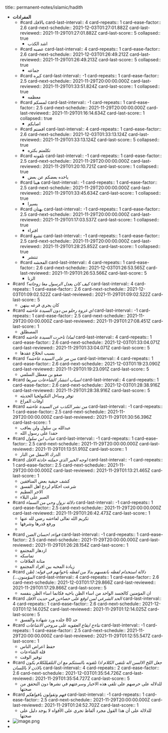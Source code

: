 title:: permanent-notes/islamic/hadith

- **المفرادات**
	- #card بالافك
	  card-last-interval:: 4
	  card-repeats:: 1
	  card-ease-factor:: 2.6
	  card-next-schedule:: 2021-12-03T01:27:01.882Z
	  card-last-reviewed:: 2021-11-29T01:27:01.882Z
	  card-last-score:: 5
	  collapsed:: true
		- اشد الكذب
	- #card عصبه
	  card-last-interval:: 4
	  card-repeats:: 1
	  card-ease-factor:: 2.6
	  card-next-schedule:: 2021-12-03T01:26:49.212Z
	  card-last-reviewed:: 2021-11-29T01:26:49.213Z
	  card-last-score:: 5
	  collapsed:: true
		- جماعه
	- #card كبره
	  card-last-interval:: -1
	  card-repeats:: 1
	  card-ease-factor:: 2.5
	  card-next-schedule:: 2021-11-29T20:00:00.000Z
	  card-last-reviewed:: 2021-11-29T01:33:51.824Z
	  card-last-score:: 1
	  collapsed:: true
		- معظمه
	- #card لمسكم
	  card-last-interval:: -1
	  card-repeats:: 1
	  card-ease-factor:: 2.5
	  card-next-schedule:: 2021-11-29T20:00:00.000Z
	  card-last-reviewed:: 2021-11-29T01:16:14.634Z
	  card-last-score:: 1
	  collapsed:: true
		- اصابكم
	- #card افضتم
	  card-last-interval:: 4
	  card-repeats:: 1
	  card-ease-factor:: 2.6
	  card-next-schedule:: 2021-12-03T01:33:13.124Z
	  card-last-reviewed:: 2021-11-29T01:33:13.124Z
	  card-last-score:: 5
	  collapsed:: true
		- تكلمتم بكثره
	- #card تلقونه
	  card-last-interval:: -1
	  card-repeats:: 1
	  card-ease-factor:: 2.5
	  card-next-schedule:: 2021-11-29T20:00:00.000Z
	  card-last-reviewed:: 2021-11-29T01:20:10.721Z
	  card-last-score:: 1
	  collapsed:: true
		- ياخده بعضكم عن بعض
	- #card هينا
	  card-last-interval:: -1
	  card-repeats:: 1
	  card-ease-factor:: 2.5
	  card-next-schedule:: 2021-11-29T20:00:00.000Z
	  card-last-reviewed:: 2021-11-29T01:33:45.634Z
	  card-last-score:: 1
	  collapsed:: true
		- يسيرا
	- #card بهتان
	  card-last-interval:: -1
	  card-repeats:: 1
	  card-ease-factor:: 2.5
	  card-next-schedule:: 2021-11-29T20:00:00.000Z
	  card-last-reviewed:: 2021-11-29T01:17:03.537Z
	  card-last-score:: 1
	  collapsed:: true
		- افتراء
	- #card تشيغ
	  card-last-interval:: -1
	  card-repeats:: 1
	  card-ease-factor:: 2.5
	  card-next-schedule:: 2021-11-29T20:00:00.000Z
	  card-last-reviewed:: 2021-11-29T01:28:25.852Z
	  card-last-score:: 1
	  collapsed:: true
		- تنتشر
	- #card الفحشه
	  card-last-interval:: 4
	  card-repeats:: 1
	  card-ease-factor:: 2.6
	  card-next-schedule:: 2021-12-03T01:26:53.565Z
	  card-last-reviewed:: 2021-11-29T01:26:53.566Z
	  card-last-score:: 5
		- الزنا
- #card _كيف كان يعدل الرسول معا زوجاته؟_
  card-last-interval:: 4
  card-repeats:: 1
  card-ease-factor:: 2.6
  card-next-schedule:: 2021-12-03T01:09:02.522Z
  card-last-reviewed:: 2021-11-29T01:09:02.522Z
  card-last-score:: 5
	- كان يجري قرعه بينهن
- #card _اي غزوة رحلو من دون السيدة عاءشه_
  card-last-interval:: -1
  card-repeats:: 1
  card-ease-factor:: 2.5
  card-next-schedule:: 2021-11-29T20:00:00.000Z
  card-last-reviewed:: 2021-11-29T01:27:08.451Z
  card-last-score:: 1
	- المصظلق
- #card _لماذا تاخرت السيدة عاءشه_
  card-last-interval:: 4
  card-repeats:: 1
  card-ease-factor:: 2.6
  card-next-schedule:: 2021-12-03T01:33:04.071Z
  card-last-reviewed:: 2021-11-29T01:33:04.071Z
  card-last-score:: 5
	- بسبب انخلاع عقدها
- #card _من مر على السيده عاءشه؟_
  card-last-interval:: 4
  card-repeats:: 1
  card-ease-factor:: 2.6
  card-next-schedule:: 2021-12-03T01:19:23.090Z
  card-last-reviewed:: 2021-11-29T01:19:23.091Z
  card-last-score:: 5
	- صفو بن معطل السلمي
- #card _اسباب انتشار الشاءعات سريعا_
  card-last-interval:: 4
  card-repeats:: 1
  card-ease-factor:: 2.6
  card-next-schedule:: 2021-12-03T01:28:38.916Z
  card-last-reviewed:: 2021-11-29T01:28:38.916Z
  card-last-score:: 5
	- توفر وساءل التكنولجيا الحديثه
	- اوقات الفراغ
- #card _من نشر الكذب عن السيدة عاءشه_
  card-last-interval:: -1
  card-repeats:: 1
  card-ease-factor:: 2.5
  card-next-schedule:: 2021-11-29T20:00:00.000Z
  card-last-reviewed:: 2021-11-29T01:30:56.396Z
  card-last-score:: 1
	- عبدالله بن سلول ولن يعاقب
	- حقدا على رسول الله
- #card _عذاب ابن سلول_
  card-last-interval:: -1
  card-repeats:: 1
  card-ease-factor:: 2.5
  card-next-schedule:: 2021-11-29T20:00:00.000Z
  card-last-reviewed:: 2021-11-29T01:13:51.910Z
  card-last-score:: 1
	- الدرك الاسفل من النار
- #card _اوجه الخير الذي حملته حادثة الافك_
  card-last-interval:: -1
  card-repeats:: 1
  card-ease-factor:: 2.5
  card-next-schedule:: 2021-11-29T20:00:00.000Z
  card-last-reviewed:: 2021-11-29T01:13:21.465Z
  card-last-score:: 1
	- كشف حيقية بعض المنافقين
	- شرعت احكام لردع اهل الفسق
	- الاجر العطيم
	- الصبر على  البلاء
- #card _دلالة نزول وحي من السماء_
  card-last-interval:: -1
  card-repeats:: 1
  card-ease-factor:: 2.5
  card-next-schedule:: 2021-11-29T20:00:00.000Z
  card-last-reviewed:: 2021-11-29T01:26:42.473Z
  card-last-score:: 1
	- تكريم الله تعالى لعاءشه رضي لله عنها
	- ورفع قدرها وشرفها
	-
- #card _فواءد احسان الضن_
  card-last-interval:: -1
  card-repeats:: 1
  card-ease-factor:: 2.5
  card-next-schedule:: 2021-11-29T20:00:00.000Z
  card-last-reviewed:: 2021-11-29T01:26:28.154Z
  card-last-score:: 1
	- ازدهار المجتمع
	- تماسكه
	- متانة العلاقات
	- زيادة المحبه بين افراد المجتمع
- #card _دلالة استخدام لفظه بانفسهم بدلا من لفظه باخوانهم في قوله: (ظن المؤمنون...)_
  card-last-interval:: 4
  card-repeats:: 1
  card-ease-factor:: 2.6
  card-next-schedule:: 2021-12-03T01:17:29.866Z
  card-last-reviewed:: 2021-11-29T01:17:29.866Z
  card-last-score:: 5
	- ان المؤمنين كالجسد الواحد من اساء الظن  باخيه فكانما اساء الظن بنفسه
- #card _الحد الشرعي لمن اوقع على خصاءين في حديث الافك_
  card-last-interval:: 4
  card-repeats:: 1
  card-ease-factor:: 2.6
  card-next-schedule:: 2021-12-03T01:12:14.025Z
  card-last-reviewed:: 2021-11-29T01:12:14.025Z
  card-last-score:: 5
	- حد 80 جلده ورد شهادة والفسق
- #card _نتاءج ايقاع العقوبه على مروجي الاشاعات_
  card-last-interval:: -1
  card-repeats:: 1
  card-ease-factor:: 2.5
  card-next-schedule:: 2021-11-29T20:00:00.000Z
  card-last-reviewed:: 2021-11-29T01:12:55.547Z
  card-last-score:: 1
	- حفظ اعراض الناس
	- قلة الشاءعات
	- توفير الوقت
- #card _جعل اللخ الالسن اله تلتفي الكلام اذا تلقونه بالسنتكم مع ان التلقيللكلام يكون بالاذن لا باللسان_
  card-last-interval:: 4
  card-repeats:: 2
  card-ease-factor:: 2.6
  card-next-schedule:: 2021-12-03T01:35:54.726Z
  card-last-reviewed:: 2021-11-29T01:35:54.727Z
  card-last-score:: 5
	- للدلاله على حرصهم على تلقي هذه الاخبار وسرعتهم في نشرها دون التحقق من صحتها
- #card _فهم وتقولون بافواهكم_
  card-last-interval:: -1
  card-repeats:: 1
  card-ease-factor:: 2.5
  card-next-schedule:: 2021-11-29T20:00:00.000Z
  card-last-reviewed:: 2021-11-29T01:24:52.702Z
  card-last-score:: 1
	- للدلالة على أن هذا القول مجرد ألفاظ تجري على الأفواه لا يوجد دليل على صحتها
- ![image.png](/home/rj/Pictures/calc/Screenshot_20211124_053511.png)
-